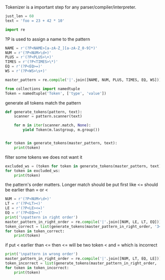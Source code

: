 Tokenizer is a important step for any parser/compiler/interpreter.
```python
just_len = 60
text = 'foo = 23 + 42 * 10'

import re
```

?P<TOKENNAME> is used to assign a name to the pattern
```python
NAME = r'(?P<NAME>[a-zA-Z_][a-zA-Z_0-9]*)'
NUM = r'(?P<NUM>\d+)'
PLUS = r'(?P<PLUS>\+)'
TIMES = r'(?P<TIMES>\*)'
EQ = r'(?P<EQ>=)'
WS = r'(?P<WS>\s+)'

master_pattern = re.compile('|'.join([NAME, NUM, PLUS, TIMES, EQ, WS]))

from collections import namedtuple
Token = namedtuple('Token', ['type', 'value'])

```

generate all tokens match the pattern
```python
def generate_tokens(pattern, text):
    scanner = pattern.scanner(text)

    for m in iter(scanner.match, None):
        yield Token(m.lastgroup, m.group())


for token in generate_tokens(master_pattern, text):
    print(token)


```

filter some tokens we does not want it
```python
excluded_ws = (token for token in generate_tokens(master_pattern, text) if token.type != 'WS')
for token in excluded_ws:
    print(token)


```

the pattern's order matters. Longer match should be put first
like <= should be earlier than = or <
```python
NUM = r'(?P<NUM>\d+)'
LT = r'(?P<LT><)'
LE = r'(?P<LE><=)'
EQ = r'(?P<EQ>=)'
print('\npattern in right order')
master_pattern_in_right_order = re.compile('|'.join([NUM, LE, LT, EQ]))
token_correct = list(generate_tokens(master_pattern_in_right_order, '3<=4'))
for token in token_correct:
    print(token)


```

if put < earlier than <=
then <= will be two token < and = which is incorrect
```python
print('\npattern in wrong order')
master_pattern_in_right_order = re.compile('|'.join([NUM, LT, EQ, LE]))
token_incorrect = list(generate_tokens(master_pattern_in_right_order, '3<=4'))
for token in token_incorrect:
    print(token)
```
